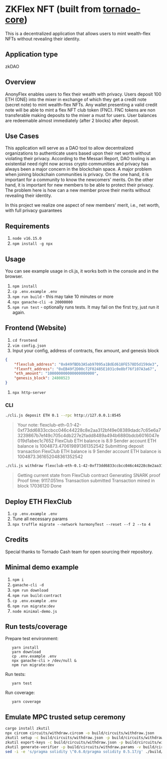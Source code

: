 # ZKFlex NFT (built from [tornado-core](https://github.com/tornadocash/tornado-core))
This is a decentralized application that allows users to mint wealth-flex NFTs without revealing their identity.

## Application type
zkDAO

## Overview
AnonyFlex enables users to flex their wealth with privacy. Users deposit 100 ETH (ONE) into the mixer in exchange of which they get a credit note (secret note) to mint wealth-flex NFTs. Any wallet presenting a valid credit note will be able to mint a flex NFT club token (FNC). FNC tokens are non transferable making deposits to the mixer a must for users. User balances are redeemable almost immediately (after 2 blocks) after deposit.

## Use Cases
This application will serve as a DAO tool to allow decentralized organizations to authenticate users based upon their net worth without violating their privacy. According to the Messari Report, DAO tooling is an existential need right now across crypto communities and privacy has always been a major concern in the blockchain space. A major problem when joining blockchain communities is privacy. On the one hand, it is important for a community to know the newcomers' merits. On the other hand, it is important for new members to be able to protect their privacy. The problem here is how can a new member prove their merits without revealing their identity.

In this project we realize one aspect of new members' merit, i.e., net worth, with full privacy guarantees


## Requirements

1. `node v16.15.0`
2. `npm install -g npx`

## Usage

You can see example usage in cli.js, it works both in the console and in the browser.

1. `npm install`
1. `cp .env.example .env`
1. `npm run build` - this may take 10 minutes or more
1. `npx ganache-cli -e 20000000`
1. `npm run test` - optionally runs tests. It may fail on the first try, just run it again.

## Frontend (Website)

1. `cd frontend`
1. `vim config.json`
1. Input your config, address of contracts, flex amount, and genesis block
```json
{
    "flexclub_address": "0x849fBDb3A5ab97095a1BdEd618FE578D5d159de3",
    "flexnft_address": "0xEB49f2D00c72F02485E1031c0e8bf76f107A3a67",
    "eth_amount": "100000000000000000000",
    "genesis_block": 24808523
}
```
1. `npx http-server`

### CLI

```bash
./cli.js deposit ETH 0.1 --rpc http://127.0.0.1:8545
```

> Your note: flexclub-eth-0.1-42-0xf73dd6833ccbcc046c44228c8e2aa312bf49e08389dadc7c65e6a73239867b7ef49c705c4db227e2fadd8489a494b6880bdcb6016047e019d1abec1c7652
> FlexClub ETH balance is 8.9
> Sender account ETH balance is 1004873.470619891361352542
> Submitting deposit transaction
> FlexClub ETH balance is 9
> Sender account ETH balance is 1004873.361652048361352542

```bash
./cli.js withdraw flexclub-eth-0.1-42-0xf73dd6833ccbcc046c44228c8e2aa312bf49e08389dadc7c65e6a73239867b7ef49c705c4db227e2fadd8489a494b6880bdcb6016047e019d1abec1c7652 0x8589427373D6D84E98730D7795D8f6f8731FDA16 --rpc http://127.0.0.1:8545
```

> Getting current state from FlexClub contract
> Generating SNARK proof
> Proof time: 9117.051ms
> Transaction submitted 
> Transaction mined in block 17036120
> Done

## Deploy ETH FlexClub

1. `cp .env.example .env`
1. Tune all necessary params
1. `npx truffle migrate --network harmonyTest --reset --f 2 --to 4`

## Credits 

Special thanks to Tornado Cash team for open sourcing their repository.

## Minimal demo example

1. `npm i`
1. `ganache-cli -d`
1. `npm run download`
1. `npm run build:contract`
1. `cp .env.example .env`
1. `npm run migrate:dev`
1. `node minimal-demo.js`

## Run tests/coverage

Prepare test environment:

```
   yarn install
   yarn download
   cp .env.example .env
   npx ganache-cli > /dev/null &
   npm run migrate:dev
```

Run tests:

```
   yarn test
```

Run coverage:

```
   yarn coverage
```

## Emulate MPC trusted setup ceremony

```bash
cargo install zkutil
npx circom circuits/withdraw.circom -o build/circuits/withdraw.json
zkutil setup -c build/circuits/withdraw.json -p build/circuits/withdraw.params
zkutil export-keys -c build/circuits/withdraw.json -p build/circuits/withdraw.params -r build/circuits/withdraw_proving_key.json -v build/circuits/withdraw_verification_key.json
zkutil generate-verifier -p build/circuits/withdraw.params -v build/circuits/Verifier.sol
sed -i -e 's/pragma solidity \^0.6.0/pragma solidity 0.5.17/g' ./build/circuits/Verifier.sol
```
